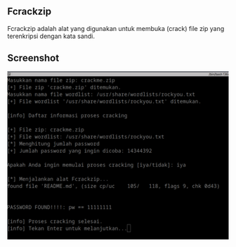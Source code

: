 ## Fcrackzip

Fcrackzip adalah alat yang digunakan untuk membuka (crack) file zip yang terenkripsi dengan kata sandi.

## Screenshot 

![](https://github.com/rofidoang03/sbs/blob/main/script/fcrackzip/fcrackzip.jpg)
